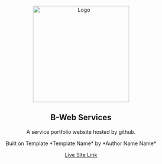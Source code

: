 <div id="top"></div>

<!-- PROJECT LOGO -->
<br />
<div align="center">
    <a href="https://bweb.co.uk">
    <img src="img/new.png" alt="Logo" width="260">
  </a>

<h2 align="center">B-Web Services</h2>

  <p align="center">
    A service portfolio website hosted by github.
    <br />
  </p>
  <p align="center">
    Built on Template *Template Name* by *Author Name Name*
    <br />
  </p>
  <a align="center" href="https://bweb.co.uk">Live Site Link</a>
  </p>
</div>
